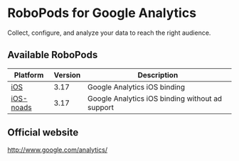 # RoboPods for Google Analytics

Collect, configure, and analyze your data to reach the right audience.

## Available RoboPods

| Platform                 | Version | Description                                     |
|--------------------------|---------|-------------------------------------------------|
| [iOS](ios/)              | 3.17    | Google Analytics iOS binding                    |
| [iOS-noads](ios-noads/)  | 3.17    | Google Analytics iOS binding without ad support |

## Official website

http://www.google.com/analytics/